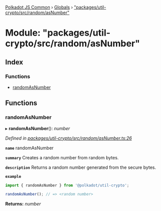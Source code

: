[Polkadot JS Common](../README.md) › [Globals](../globals.md) › ["packages/util-crypto/src/random/asNumber"](_packages_util_crypto_src_random_asnumber_.md)

# Module: "packages/util-crypto/src/random/asNumber"

## Index

### Functions

* [randomAsNumber](_packages_util_crypto_src_random_asnumber_.md#randomasnumber)

## Functions

###  randomAsNumber

▸ **randomAsNumber**(): *number*

*Defined in [packages/util-crypto/src/random/asNumber.ts:26](https://github.com/polkadot-js/common/blob/72281008/packages/util-crypto/src/random/asNumber.ts#L26)*

**`name`** randomAsNumber

**`summary`** Creates a random number from random bytes.

**`description`** 
Returns a random number generated from the secure bytes.

**`example`** 
<BR>

```javascript
import { randomAsNumber } from '@polkadot/util-crypto';

randomAsNumber(); // => <random number>
```

**Returns:** *number*
